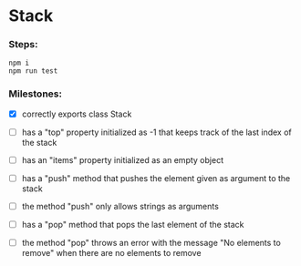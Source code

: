 # Stack
### Steps:
```
npm i 
npm run test
```

### Milestones:
- [x] correctly exports class Stack
- [ ] has a "top" property initialized as -1 that keeps track of the last index of the stack
- [ ] has an "items" property initialized as an empty object
- [ ] has a "push" method that pushes the element given as argument to the stack
- [ ] the method "push" only allows strings as arguments
- [ ] has a "pop" method that pops the last element of the stack
- [ ] the method "pop" throws an error with the message "No elements to remove" when there are no elements to remove


